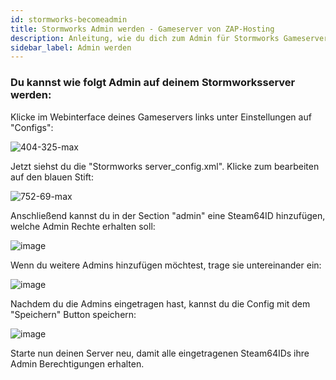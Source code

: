 ```yaml
---
id: stormworks-becomeadmin
title: Stormworks Admin werden - Gameserver von ZAP-Hosting
description: Anleitung, wie du dich zum Admin für Stormworks Gameserver machst - ZAP-Hosting.com Dokumentation 
sidebar_label: Admin werden
---
```


### Du kannst wie folgt Admin auf deinem Stormworksserver werden:

Klicke im Webinterface deines Gameservers links unter Einstellungen auf "Configs":

![404-325-max](https://user-images.githubusercontent.com/61953937/196053561-3b58fbd9-1b59-4d82-9a9e-1ca64cfc19b4.png)

Jetzt siehst du die "Stormworks server_config.xml". Klicke zum bearbeiten auf den blauen Stift:

![752-69-max](https://user-images.githubusercontent.com/61953937/196053602-221845da-dcb8-4d21-8e4d-d78e14081a6f.png)

Anschließend kannst du in der Section "admin" eine Steam64ID hinzufügen, welche Admin Rechte erhalten soll:

![image](https://user-images.githubusercontent.com/61953937/196053677-c8d4cbcf-6379-4a2e-b07f-cb673e00a2d6.png)

Wenn du weitere Admins hinzufügen möchtest, trage sie untereinander ein:

![image](https://user-images.githubusercontent.com/61953937/196053706-8771a909-c21a-4bc6-9ef9-a1b544592f0b.png)

Nachdem du die Admins eingetragen hast, kannst du die Config mit dem "Speichern" Button speichern:

![image](https://user-images.githubusercontent.com/61953937/196053744-54e76888-4be1-4302-9ed2-e54c7354bacc.png)

Starte nun deinen Server neu, damit alle eingetragenen Steam64IDs ihre Admin Berechtigungen erhalten. 
